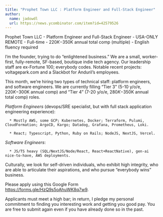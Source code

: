 ```yaml
---
title: "Prophet Town LLC : Platform Engineer and Full-Stack Engineer"
author:
  name: jadowdl
  url: https://news.ycombinator.com/item?id=42579526
---
```

Prophet Town LLC - Platform Engineer and Full-Stack Engineer - USA-ONLY REMOTE - Full-time - $220K-$350K annual total comp (multiple) - English fluency required

I’m the founder, trying to do “enlightened business.” We are a small, worker-first, fully-remote, SF-based, boutique indie tech agency. Our leadership staff are ex-Fortune 100; everybody codes. Notable recent projects: voltagepark.com and a Slackbot for Anduril’s employees.

This month, we’re hiring two types of technical staff: platform engineers, and software engineers.  We are currently filling “Tier 3” (5-10 y&#x2F;o&#x2F;e, $220K-$300K annual comp) and “Tier 4” (7-20 y&#x2F;o&#x2F;e, $280K-$350K annual total comp) roles.

*Platform Engineers* (devops&#x2F;SRE specialist, but with full stack application engineering experience):

<pre><code>  * Mostly AWS, some GCP; Kubernetes, Docker; Terraform, Pulumi, CloudFormation; ArgoCD, Kargo; Datadog, Grafana, Prometheus, Loki.

  * React; Typescript, Python, Ruby on Rails; NodeJS, NextJS, Vercel.
</code></pre>
*Software Engineers*:

<pre><code>  * JS&#x2F;TS heavy (SQL&#x2F;NextJS&#x2F;Node&#x2F;React, React+ReactNative), gen-ai nice-to-have, AWS deployments.
</code></pre>
Culturally, we look for self-driven individuals, who exhibit high integrity, who are able to articulate their aspirations, and who pursue “everybody wins” business.

Please apply using this Google Form <a href="https:&#x2F;&#x2F;forms.gle&#x2F;HzQ9s5oAhuWK8q7w9" rel="nofollow">https:&#x2F;&#x2F;forms.gle&#x2F;HzQ9s5oAhuWK8q7w9</a>.

Applicants must meet a high bar; in return, I pledge my personal commitment to finding you interesting work and getting you good pay. You are free to submit again even if you have already done so in the past.
<JobApplication />
